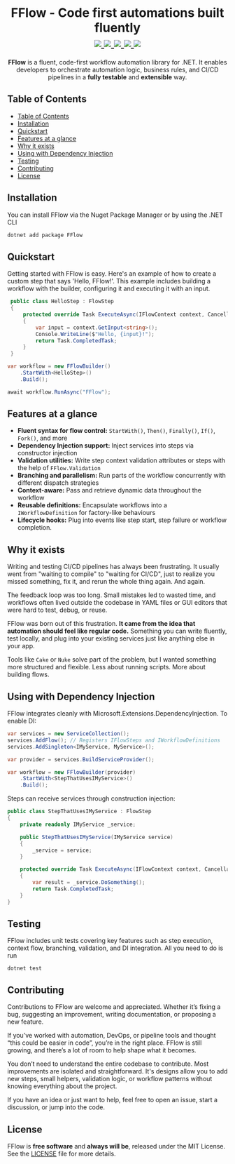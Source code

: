 <h1 align="center">
  FFlow - Code first automations built fluently
  <br>
  <a href="https://github.com/thiagomvas/FFlow/actions/workflows/ci-tests.yml">
    <img src="https://github.com/thiagomvas/FFlow/actions/workflows/ci-tests.yml/badge.svg">
  </a>

  <a href="https://github.com/thiagomvas/FFlow/actions/workflows/cicd.yml">
    <img src="https://github.com/thiagomvas/FFlow/actions/workflows/cicd.yml/badge.svg">
  </a>
  <a href="https://thiagomvas.dev/FFlow/">
    <img src="https://img.shields.io/badge/Docs-Available-limegreen?style=flat&logo=github">
  </a>
  <a href="https://github.com/thiagomvas/fflow/labels/good%20first%20issue">
    <img src="https://img.shields.io/github/issues/thiagomvas/fflow/good%20first%20issue?style=flat&color=%24EC820&label=good%20first%20issue">
  </a>
  <a href="https://github.com/thiagomvas/fflow/labels/help%20wanted">
    <img src="https://img.shields.io/github/issues/thiagomvas/fflow/help%20wanted?style=flat&color=%24EC820&label=help%20wanted">
  </a>
</h1>
<p align="center">
  <b>FFlow</b> is a fluent, code-first workflow automation library for .NET. It enables developers to orchestrate automation logic, business rules, and CI/CD pipelines in a <b>fully testable</b> and <b>extensible</b> way.
</p>

## Table of Contents
- [Table of Contents](#table-of-contents)
- [Installation](#installation)
- [Quickstart](#quickstart)
- [Features at a glance](#features-at-a-glance)
- [Why it exists](#why-it-exists)
- [Using with Dependency Injection](#using-with-dependency-injection)
- [Testing](#testing)
- [Contributing](#contributing)
- [License](#license)

## Installation
You can install FFlow via the Nuget Package Manager or by using the .NET CLI
```bash
dotnet add package FFlow
```

## Quickstart
Getting started with FFlow is easy. Here's an example of how to create a custom step that says 'Hello, FFlow!'. This example includes building a workflow with the builder, configuring it and executing it with an input.
```csharp
 public class HelloStep : FlowStep
 {
     protected override Task ExecuteAsync(IFlowContext context, CancellationToken cancellationToken = default)
     {
         var input = context.GetInput<string>();
         Console.WriteLine($"Hello, {input}!");
         return Task.CompletedTask;
     }
 }

var workflow = new FFlowBuilder()
    .StartWith<HelloStep>()
    .Build();

await workflow.RunAsync("FFlow");
```

## Features at a glance
- **Fluent syntax for flow control:** `StartWith()`, `Then()`, `Finally()`, `If()`, `Fork()`, and more
- **Dependency Injection support:** Inject services into steps via constructor injection
- **Validation utilities:** Write step context validation attributes or steps with the help of `FFlow.Validation`
- **Branching and parallelism:** Run parts of the workflow concurrently with different dispatch strategies
- **Context-aware:** Pass and retrieve dynamic data throughout the workflow
- **Reusable definitions:** Encapsulate workflows into a `IWorkflowDefinition` for factory-like behaviours
- **Lifecycle hooks:** Plug into events like step start, step failure or workflow completion.

## Why it exists
Writing and testing CI/CD pipelines has always been frustrating. It usually went from "waiting to compile" to "waiting for CI/CD", just to realize you missed something, fix it, and rerun the whole thing again. And again.

The feedback loop was too long. Small mistakes led to wasted time, and workflows often lived outside the codebase in YAML files or GUI editors that were hard to test, debug, or reuse.

FFlow was born out of this frustration. **It came from the idea that automation should feel like regular code.** Something you can write fluently, test locally, and plug into your existing services just like anything else in your app.

Tools like `Cake` or `Nuke` solve part of the problem, but I wanted something more structured and flexible. Less about running scripts. More about building flows.

## Using with Dependency Injection
FFlow integrates cleanly with Microsoft.Extensions.DependencyInjection. To enable DI:
```csharp
var services = new ServiceCollection();
services.AddFlow(); // Registers IFlowSteps and IWorkflowDefinitions
services.AddSingleton<IMyService, MyService>();

var provider = services.BuildServiceProvider();

var workflow = new FFlowBuilder(provider)
    .StartWith<StepThatUsesIMyService>()
    .Build();
```
Steps can receive services through construction injection:
```csharp
public class StepThatUsesIMyService : FlowStep
{
    private readonly IMyService _service;

    public StepThatUsesIMyService(IMyService service)
    {
        _service = service;
    }

    protected override Task ExecuteAsync(IFlowContext context, CancellationToken ct)
    {
        var result = _service.DoSomething();
        return Task.CompletedTask;
    }
}
```

## Testing
FFlow includes unit tests covering key features such as step execution, context flow, branching, validation, and DI integration. All you need to do is run
```
dotnet test
```

## Contributing

Contributions to FFlow are welcome and appreciated. Whether it’s fixing a bug, suggesting an improvement, writing documentation, or proposing a new feature.

If you’ve worked with automation, DevOps, or pipeline tools and thought “this could be easier in code”, you’re in the right place. FFlow is still growing, and there’s a lot of room to help shape what it becomes.

You don’t need to understand the entire codebase to contribute. Most improvements are isolated and straightforward. It's designs allow you to add new steps, small helpers, validation logic, or workflow patterns without knowing everything about the project.

If you have an idea or just want to help, feel free to open an issue, start a discussion, or jump into the code.

## License

FFlow is **free software** and **always will be**, released under the MIT License.  
See the [LICENSE](./LICENSE) file for more details.
